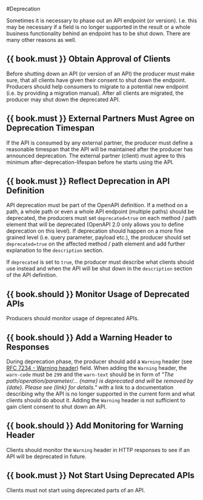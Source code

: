 #Deprecation

Sometimes it is necessary to phase out an API endpoint (or version). I.e. this
may be necessary if a field is no longer supported in the result or a whole
business functionality behind an endpoint has to be shut down. There are
many other reasons as well.


## {{ book.must }} Obtain Approval of Clients

Before shutting down an API (or version of an API) the producer must make
sure, that all clients have given their consent to shut down the
endpoint. Producers should help consumers to migrate to a potential new
endpoint (i.e. by providing a migration manual). After all clients are
migrated, the producer may shut down the deprecated API.

## {{ book.must }} External Partners Must Agree on Deprecation Timespan

If the API is consumed by any external partner, the producer must define a
reasonable timespan that the API will be maintained after the producer has
announced deprecation. The external partner (client) must agree to this
minimum after-deprecation-lifespan before he starts using the API. 

## {{ book.must }} Reflect Deprecation in API Definition

API deprecation must be part of the OpenAPI definition. If a method
on a path, a whole path or even a whole API endpoint (multiple paths) should
be deprecated, the producers must set `deprecated=true` on each method / path
element that will be deprecated (OpenAPI 2.0 only allows you to define
deprecation on this level). If deprecation should happen on a more fine grained 
level (i.e. query parameter, payload etc.), the producer should set
`deprecated=true` on the affected method / path element and add further
explanation to the `description` section. 

If `deprecated` is set to `true`, the producer must describe what clients
should use instead and when the API will be shut down in the `description`
section of the API definition. 

## {{ book.should }} Monitor Usage of Deprecated APIs

Producers should monitor usage of deprecated APIs.

## {{ book.should }} Add a Warning Header to Responses

During deprecation phase, the producer should add a `Warning` header (see [RFC
7234 - Warning header](https://tools.ietf.org/html/rfc7234#section-5.5))
field. When adding the `Warning` header, the `warn-code` must be `299` and the
`warn-text` should be in form of *"The path/operation/parameter/... {name} is
deprecated and will be removed by {date}. Please see {link} for details."*
with a link to a documentation describing why the API is no longer supported
in the current form and what clients should do about it. Adding the `Warning`
header is not sufficient to gain client consent to shut down an API.

## {{ book.should }} Add Monitoring for Warning Header

Clients should monitor the `Warning` header in HTTP responses to see if an API will be deprecated in future.

## {{ book.must }} Not Start Using Deprecated APIs

Clients must not start using deprecated parts of an API.

